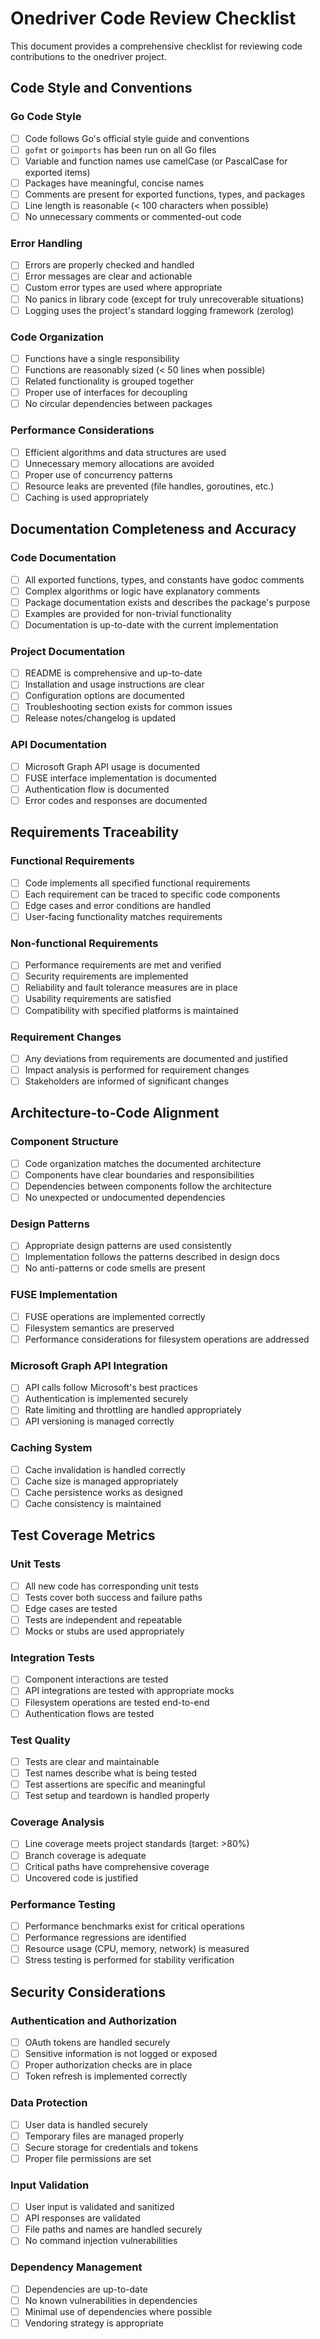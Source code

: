 # Onedriver Code Review Checklist

This document provides a comprehensive checklist for reviewing code contributions to the onedriver project.

## Code Style and Conventions

### Go Code Style
- [ ] Code follows Go's official style guide and conventions
- [ ] `gofmt` or `goimports` has been run on all Go files
- [ ] Variable and function names use camelCase (or PascalCase for exported items)
- [ ] Packages have meaningful, concise names
- [ ] Comments are present for exported functions, types, and packages
- [ ] Line length is reasonable (< 100 characters when possible)
- [ ] No unnecessary comments or commented-out code

### Error Handling
- [ ] Errors are properly checked and handled
- [ ] Error messages are clear and actionable
- [ ] Custom error types are used where appropriate
- [ ] No panics in library code (except for truly unrecoverable situations)
- [ ] Logging uses the project's standard logging framework (zerolog)

### Code Organization
- [ ] Functions have a single responsibility
- [ ] Functions are reasonably sized (< 50 lines when possible)
- [ ] Related functionality is grouped together
- [ ] Proper use of interfaces for decoupling
- [ ] No circular dependencies between packages

### Performance Considerations
- [ ] Efficient algorithms and data structures are used
- [ ] Unnecessary memory allocations are avoided
- [ ] Proper use of concurrency patterns
- [ ] Resource leaks are prevented (file handles, goroutines, etc.)
- [ ] Caching is used appropriately

## Documentation Completeness and Accuracy

### Code Documentation
- [ ] All exported functions, types, and constants have godoc comments
- [ ] Complex algorithms or logic have explanatory comments
- [ ] Package documentation exists and describes the package's purpose
- [ ] Examples are provided for non-trivial functionality
- [ ] Documentation is up-to-date with the current implementation

### Project Documentation
- [ ] README is comprehensive and up-to-date
- [ ] Installation and usage instructions are clear
- [ ] Configuration options are documented
- [ ] Troubleshooting section exists for common issues
- [ ] Release notes/changelog is updated

### API Documentation
- [ ] Microsoft Graph API usage is documented
- [ ] FUSE interface implementation is documented
- [ ] Authentication flow is documented
- [ ] Error codes and responses are documented

## Requirements Traceability

### Functional Requirements
- [ ] Code implements all specified functional requirements
- [ ] Each requirement can be traced to specific code components
- [ ] Edge cases and error conditions are handled
- [ ] User-facing functionality matches requirements

### Non-functional Requirements
- [ ] Performance requirements are met and verified
- [ ] Security requirements are implemented
- [ ] Reliability and fault tolerance measures are in place
- [ ] Usability requirements are satisfied
- [ ] Compatibility with specified platforms is maintained

### Requirement Changes
- [ ] Any deviations from requirements are documented and justified
- [ ] Impact analysis is performed for requirement changes
- [ ] Stakeholders are informed of significant changes

## Architecture-to-Code Alignment

### Component Structure
- [ ] Code organization matches the documented architecture
- [ ] Components have clear boundaries and responsibilities
- [ ] Dependencies between components follow the architecture
- [ ] No unexpected or undocumented dependencies

### Design Patterns
- [ ] Appropriate design patterns are used consistently
- [ ] Implementation follows the patterns described in design docs
- [ ] No anti-patterns or code smells are present

### FUSE Implementation
- [ ] FUSE operations are implemented correctly
- [ ] Filesystem semantics are preserved
- [ ] Performance considerations for filesystem operations are addressed

### Microsoft Graph API Integration
- [ ] API calls follow Microsoft's best practices
- [ ] Authentication is implemented securely
- [ ] Rate limiting and throttling are handled appropriately
- [ ] API versioning is managed correctly

### Caching System
- [ ] Cache invalidation is handled correctly
- [ ] Cache size is managed appropriately
- [ ] Cache persistence works as designed
- [ ] Cache consistency is maintained

## Test Coverage Metrics

### Unit Tests
- [ ] All new code has corresponding unit tests
- [ ] Tests cover both success and failure paths
- [ ] Edge cases are tested
- [ ] Tests are independent and repeatable
- [ ] Mocks or stubs are used appropriately

### Integration Tests
- [ ] Component interactions are tested
- [ ] API integrations are tested with appropriate mocks
- [ ] Filesystem operations are tested end-to-end
- [ ] Authentication flows are tested

### Test Quality
- [ ] Tests are clear and maintainable
- [ ] Test names describe what is being tested
- [ ] Test assertions are specific and meaningful
- [ ] Test setup and teardown is handled properly

### Coverage Analysis
- [ ] Line coverage meets project standards (target: >80%)
- [ ] Branch coverage is adequate
- [ ] Critical paths have comprehensive coverage
- [ ] Uncovered code is justified

### Performance Testing
- [ ] Performance benchmarks exist for critical operations
- [ ] Performance regressions are identified
- [ ] Resource usage (CPU, memory, network) is measured
- [ ] Stress testing is performed for stability verification

## Security Considerations

### Authentication and Authorization
- [ ] OAuth tokens are handled securely
- [ ] Sensitive information is not logged or exposed
- [ ] Proper authorization checks are in place
- [ ] Token refresh is implemented correctly

### Data Protection
- [ ] User data is handled securely
- [ ] Temporary files are managed properly
- [ ] Secure storage for credentials and tokens
- [ ] Proper file permissions are set

### Input Validation
- [ ] User input is validated and sanitized
- [ ] API responses are validated
- [ ] File paths and names are handled securely
- [ ] No command injection vulnerabilities

### Dependency Management
- [ ] Dependencies are up-to-date
- [ ] No known vulnerabilities in dependencies
- [ ] Minimal use of dependencies where possible
- [ ] Vendoring strategy is appropriate